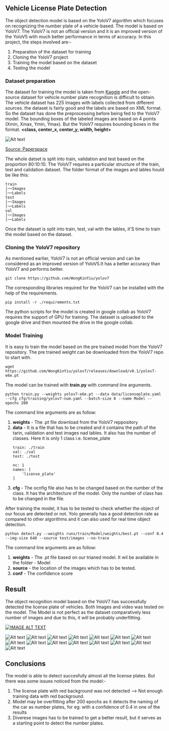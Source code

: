 ## Vehicle License Plate Detection ##
 The object detection model is based on the YoloV7 algorithm which focuses on recognizing the number plate of a vehicle-based. The model is based on YoloV7. The YoloV7 is not an official version and it is an improved version of the YoloV5 with much better performance in terms of accuracy. In this project, the steps involved are:-
1) Preparation of the dataset for training 
2) Cloning the YoloV7 project
3) Training the model based on the dataset
4) Testing the model

### Dataset preparation ###
The dataset for training the model is taken from [Kaggle](https://www.kaggle.com/datasets/aslanahmedov/number-plate-detection) and the open-source dataset for vehicle number plate recognition is difficult to obtain. The vehicle dataset has 225 Images with labels collected from different sources. the dataset is fairly good and the labels are based on XML format. So the dataset has done the preprocessing before being fed to the YoloV7 model. The bounding boxes of the labeled images are based on 4 points (Xmin, Xmax, Ymin, Ymax). But the YoloV7 requires bounding boxes in the format. **<class, center_x, center_y, width, height>**


<img src="/Tutorial Images/Yolov7 bounding box.png" alt="Alt text" title="YOLOV7 bounding box">

[Source: Paperspace](https://blog.paperspace.com/train-yolov7-custom-data/)



The whole datset is split into train, validation and test based on the proportion 80:10:10. The YoloV7 requires a particular structure of the train, test and calidation dataset. The folder format of the images and lables hould be like this:
```
train
│──Images
│──Labels   
test
│──Images
│──Labels 
val
│──Images
│──Labels 
```
Once the dataset is split into train, test, val with the lables, it'S time to train the model based on the dataset.

### Cloning the YoloV7 repository ###

As mentioned earlier, YoloV7 is not an official version and can be considered as an improved version of YoloV5.It has a better accuracy than YoloV7 and performs better.
``` 
git clone https://github.com/WongKinYiu/yolov7 
```
The corresponding libraries required for the YoloV7 can be installed with the help of the requirements. 

```
pip install -r ./requirements.txt
```

The python scripts for the model is created in google collab as YoloV7 requires the support of GPU for training. The dataset is uploaded to the google drive and then mounted the drive in the google collab. 

### Model Training ##

It is easy to train the model based on the pre trained model from the YoloV7 repository. The pre trained weight can be downloaded from the YoloV7 repo to start with. 
```
wget https://github.com/WongKinYiu/yolov7/releases/download/v0.1/yolov7-e6e.pt
```

The model can be trained with **train.py** with command line arguments.
```
python train.py --weights yolov7-e6e.pt --data data/licenseplate.yaml --cfg cfg/training/yolov7-num.yaml --batch-size 8 --name Model --epochs 200
```
The command line arguments are as follow:

 1) **weights** - The .pt file download from the YoloV7 reppository
 2) **data** - It is a file that has to be created and it contains the path of the tarin, validation and test images nad lables. It also has the number of classes. Here it is only 1 class i.e. license_plate
    ```
    train: ./train
    val: ./val
    test: ./test

    nc: 1
    names: [
        'license_plate'
    ]
    ```
  3) **cfg** - The ocnfig file also has to be changed based on the number of the class. It has the architecture of the model. Only the number of class has to be changed in the file.
  
  After training the model, it has to be tested to check whether the object of our focus are detected or not. Yolo generally has a good detection rate as compared to other algorithms and it can also used for real time object detection.

  ```
python detect.py --weights runs/train/Model/weights/best.pt --conf 0.4 --img-size 640 --source test/images --no-trace
```

The command line arguments are as follow:

 1) **weights** - The .pt file based on our trianed model. It wil be available in the folder - Model
 2) **source** - the location of the images which has to be tested.
 3) **conf** - The confidence score

 ## Result ##

 The object recognition model based on the YoloV7 has successfully detected the license plate of vehicles. Both Images and video was tested on the model. The Model is not perfect as the dataset comparatively less number of images and due to this, it will be probably underfitting.

[![IMAGE ALT TEXT](http://img.youtube.com/vi/YOUTUBE_VIDEO_ID_HERE/0.jpg)](http://www.youtube.com/watch?v=YOUTUBE_VIDEO_ID_HERE "Video Title")

<img src="/Tutorial Images/N17.jpeg" alt="Alt text" title="YOLOV7 Training Results">
<img src="/Tutorial Images/N38.jpeg" alt="Alt text" title="YOLOV7 Training Results">
<img src="/Tutorial Images/N44.jpeg" alt="Alt text" title="YOLOV7 Training Results">
<img src="/Tutorial Images/N48.jpeg" alt="Alt text" title="YOLOV7 Training Results">
<img src="/Tutorial Images/N72.jpeg" alt="Alt text" title="YOLOV7 Training Results">
<img src="/Tutorial Images/N82.jpeg" alt="Alt text" title="YOLOV7 Training Results">
<img src="/Tutorial Images/N120.jpeg" alt="Alt text" title="YOLOV7 Training Results">
<img src="/Tutorial Images/N121.jpeg" alt="Alt text" title="YOLOV7 Training Results">
<img src="/Tutorial Images/N144.jpeg" alt="Alt text" title="YOLOV7 Training Results">
<img src="/Tutorial Images/N154.jpeg" alt="Alt text" title="YOLOV7 Training Results">
<img src="/Tutorial Images/N175.jpeg" alt="Alt text" title="YOLOV7 Training Results">
<img src="/Tutorial Images/N198.jpeg" alt="Alt text" title="YOLOV7 Training Results">
<img src="/Tutorial Images/N229.jpeg" alt="Alt text" title="YOLOV7 Training Results">
<img src="/Tutorial Images/N230.jpeg" alt="Alt text" title="YOLOV7 Training Results">
<img src="/Tutorial Images/N247.jpeg" alt="Alt text" title="YOLOV7 Training Results">

## Conclusions ##

The model is able to detect succesfully almost all the license plates. But there was some issues noticed from the model:-

1) The license plate with red background was not detected --> Not enough training data with red background.
2) Model may be overfitting after 200 epochs as it detects the naming of the car as number plates, for eg: with a confidence of 0.4 in one of the results
3) Diverese images has to be trained to get a better result, but it serves as a starting point to detect the number plates.